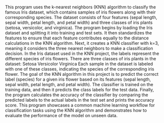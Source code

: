 This program uses the k-nearest neighbors (KNN) algorithm to classify the famous Iris dataset, which contains samples of iris flowers along with their corresponding species. The dataset consists of four features (sepal length, sepal width, petal length, and petal width) and three classes of iris plants (setosa, versicolor, and virginica).
The program begins by loading the Iris dataset and splitting it into training and test sets. It then standardizes the features to ensure that each feature contributes equally to the distance calculations in the KNN algorithm. Next, it creates a KNN classifier with k=3, meaning it considers the three nearest neighbors to make a classification decision.
In the Iris dataset used in the KNN project, the labels represent the different species of iris flowers. There are three classes of iris plants in the dataset:
Setosa
Versicolor
Virginica
Each sample in the dataset is labeled with one of these classes, indicating the species of the corresponding iris flower. The goal of the KNN algorithm in this project is to predict the correct label (species) for a given iris flower based on its features (sepal length, sepal width, petal length, and petal width).
The classifier is trained on the training data, and then it predicts the class labels for the test data. Finally, the program calculates the accuracy of the classifier by comparing the predicted labels to the actual labels in the test set and prints the accuracy score. This program showcases a common machine learning workflow for classification tasks using the KNN algorithm and demonstrates how to evaluate the performance of the model on unseen data.
